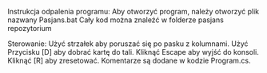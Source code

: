 Instrukcja odpalenia programu: Aby otworzyć program, należy otworzyć plik nazwany Pasjans.bat
Cały kod można znaleźć w folderze pasjans repozytorium

Sterowanie:
Użyć strzałek aby poruszać się po pasku z kolumnami.
Użyć Przycisku [D] aby dobrać kartę do tali.
Kliknąć Escape aby wyjść do konsoli.
Kliknąć [R] aby zresetować.
Komentarze są dodane w kodzie Program.cs.
